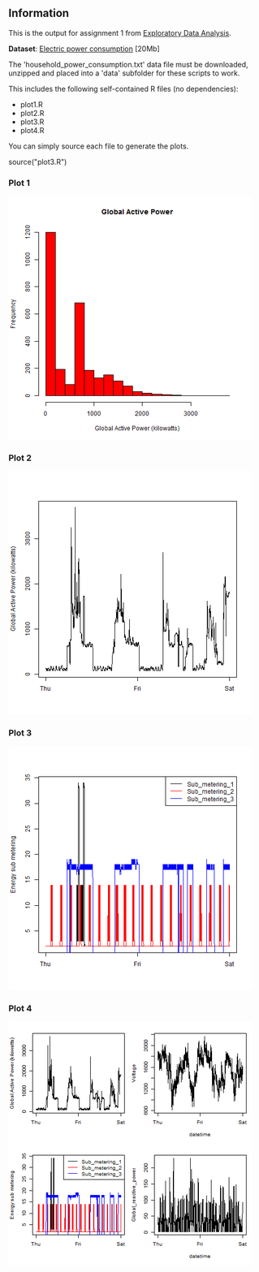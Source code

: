 ## Information

This is the output for assignment 1 from
 <a href="https://www.coursera.org/learn/exploratory-data-analysis">Exploratory Data Analysis</a>.
 
<b>Dataset</b>: <a href="https://d396qusza40orc.cloudfront.net/exdata%2Fdata%2Fhousehold_power_consumption.zip">Electric power consumption</a> [20Mb]

The 'household_power_consumption.txt' data file must be downloaded, unzipped and placed into a 'data' subfolder for these scripts to work.
 
 This includes the following self-contained R files (no dependencies):
* plot1.R
* plot2.R
* plot3.R
* plot4.R

You can simply source each file to generate the plots.

source("plot3.R")




### Plot 1


![plot1](plot1.png) 


### Plot 2

![plot2](plot2.png) 


### Plot 3

![plot3](plot3.png) 


### Plot 4

![plot4](plot4.png) 

